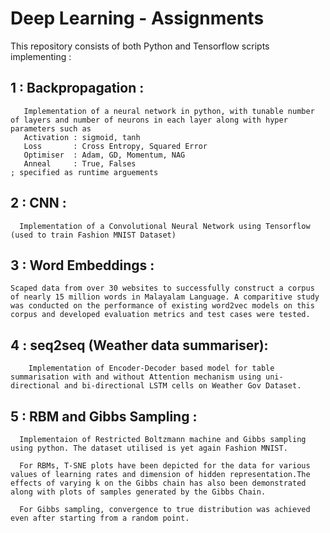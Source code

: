 # Deep Learning - Assignments
This repository consists of both Python and Tensorflow scripts implementing : 

## 1 : Backpropagation :
       Implementation of a neural network in python, with tunable number of layers and number of neurons in each layer along with hyper parameters such as 
       Activation : sigmoid, tanh
       Loss       : Cross Entropy, Squared Error
       Optimiser  : Adam, GD, Momentum, NAG
       Anneal     : True, Falses                                                     ; specified as runtime arguements
       
## 2 : CNN :
      Implementation of a Convolutional Neural Network using Tensorflow (used to train Fashion MNIST Dataset)
      
## 3 : Word Embeddings :
	Scaped data from over 30 websites to successfully construct a corpus of nearly 15 million words in Malayalam Language. A comparitive study was conducted on the performance of existing word2vec models on this corpus and developed evaluation metrics and test cases were tested.

## 4 : seq2seq (Weather data summariser):
		Implementation of Encoder-Decoder based model for table summarisation with and without Attention mechanism using uni-directional and bi-directional LSTM cells on Weather Gov Dataset.
      
## 5 : RBM and Gibbs Sampling :
      Implementaion of Restricted Boltzmann machine and Gibbs sampling using python. The dataset utilised is yet again Fashion MNIST.
      
      For RBMs, T-SNE plots have been depicted for the data for various values of learning rates and dimension of hidden representation.The effects of varying k on the Gibbs chain has also been demonstrated along with plots of samples generated by the Gibbs Chain.
      
      For Gibbs sampling, convergence to true distribution was achieved even after starting from a random point.
      
 
